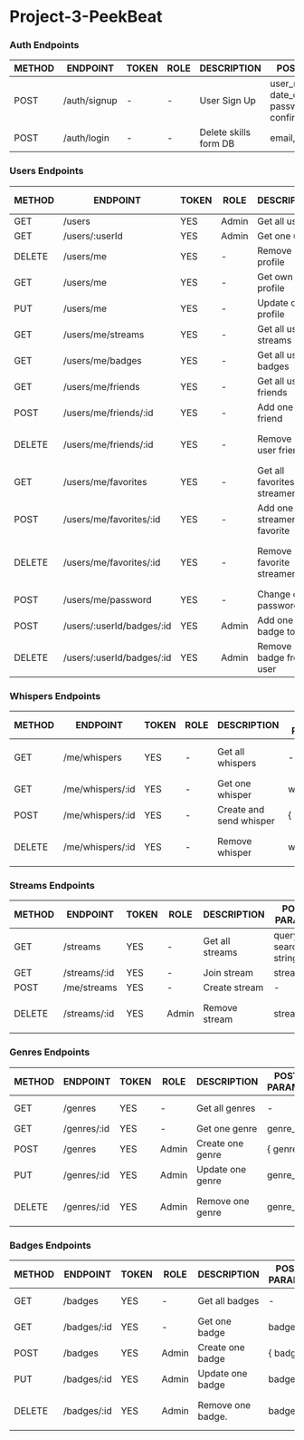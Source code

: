 # Project-3-PeekBeat

### Auth Endpoints

| METHOD | ENDPOINT     | TOKEN | ROLE | DESCRIPTION           | POST PARAMS                                                 | RETURNS |
| ------ | ------------ | ----- | ---- | --------------------- | ----------------------------------------------------------- | ------- |
| POST   | /auth/signup | -     | -    | User Sign Up          | user_name, email, date_of_birth, password, confirm_password | token   |
| POST   | /auth/login  | -     | -    | Delete skills form DB | email, password                                             | token   |

### Users Endpoints

| METHOD | ENDPOINT                  | TOKEN | ROLE  | DESCRIPTION                  | POST PARAMS                | RETURNS                              |
| ------ | ------------------------- | ----- | ----- | ---------------------------- | -------------------------- | ------------------------------------ |
| GET    | /users                    | YES   | Admin | Get all users                | -                          | [{ users }]                          |
| GET    | /users/:userId            | YES   | Admin | Get one user                 | user_id                    | { user }                             |
| DELETE | /users/me                 | YES   | -     | Remove own profile           | user_id                    | "Profile deleted"                    |
| GET    | /users/me                 | YES   | -     | Get own profile              | user_id                    | { user }                             |
| PUT    | /users/me                 | YES   | -     | Update own profile           | user_id                    | { user }                             |
| GET    | /users/me/streams         | YES   | -     | Get all user streams         | user_id                    | [{ streams }]                        |
| GET    | /users/me/badges          | YES   | -     | Get all user badges          | user_id                    | [{ badges }]                         |
| GET    | /users/me/friends         | YES   | -     | Get all user friends         | user_id                    | [{ friends }]                        |
| POST   | /users/me/friends/:id     | YES   | -     | Add one user friend          | user_id, friend_id         | { friend }                           |
| DELETE | /users/me/friends/:id     | YES   | -     | Remove one user friend       | user_id, friend_id         | "Friend has been removed"            |
| GET    | /users/me/favorites       | YES   | -     | Get all favorites streamers  | ¿user_id?                  | [{ streamers }]                      |
| POST   | /users/me/favorites/:id   | YES   | -     | Add one streamer to favorite | streamer_id                | { streamer }                         |
| DELETE | /users/me/favorites/:id   | YES   | -     | Remove one favorite streamer | streamer_id                | "Favorite streamer has been removed" |
| POST   | /users/me/password        | YES   | -     | Change own password          | old_password, new_password | "Password updated"                   |
| POST   | /users/:userId/badges/:id | YES   | Admin | Add one badge to user        | user_id, badge_id          | { badge }                            |
| DELETE | /users/:userId/badges/:id | YES   | Admin | Remove one badge from user   | user_id, badge_id          | "Badge has been removed"             |

### Whispers Endpoints

| METHOD | ENDPOINT         | TOKEN | ROLE | DESCRIPTION             | POST PARAMS | RETURNS                    |
| ------ | ---------------- | ----- | ---- | ----------------------- | ----------- | -------------------------- |
| GET    | /me/whispers     | YES   | -    | Get all whispers        | -           | [{ whisper }]              |
| GET    | /me/whispers/:id | YES   | -    | Get one whisper         | whisper_id  | { whisper }                |
| POST   | /me/whispers/:id | YES   | -    | Create and send whisper | { whisper } | { whisper }                |
| DELETE | /me/whispers/:id | YES   | -    | Remove whisper          | whisper_id  | "Whisper has been deleted" |

### Streams Endpoints

| METHOD | ENDPOINT     | TOKEN | ROLE  | DESCRIPTION     | POST PARAMS         | RETURNS                    |
| ------ | ------------ | ----- | ----- | --------------- | ------------------- | -------------------------- |
| GET    | /streams     | YES   | -     | Get all streams | query: search string| [{ streams }]              |
| GET    | /streams/:id | YES   | -     | Join stream     | stream_id           | { stream }                 |
| POST   | /me/streams  | YES   | -     | Create stream   | -                   | { stream }                 |
| DELETE | /streams/:id | YES   | Admin | Remove stream   | stream_id           | "Streams has been deleted" |

### Genres Endpoints

| METHOD | ENDPOINT    | TOKEN | ROLE  | DESCRIPTION      | POST PARAMS | RETURNS                   |
| ------ | ----------- | ----- | ----- | ---------------- | ----------- | ------------------------- |
| GET    | /genres     | YES   | -     | Get all genres   | -           | [{ genres }]              |
| GET    | /genres/:id | YES   | -     | Get one genre    | genre_id    | { genre }                 |
| POST   | /genres     | YES   | Admin | Create one genre | { genre }   | { genre }                 |
| PUT    | /genres/:id | YES   | Admin | Update one genre | genre_id    | { genre }                 |
| DELETE | /genres/:id | YES   | Admin | Remove one genre | genre_id    | "Genres has been deleted" |

### Badges Endpoints

| METHOD | ENDPOINT    | TOKEN | ROLE  | DESCRIPTION       | POST PARAMS | RETURNS                   |
| ------ | ----------- | ----- | ----- | ----------------- | ----------- | ------------------------- |
| GET    | /badges     | YES   | -     | Get all badges    | -           | [{ badges }]              |
| GET    | /badges/:id | YES   | -     | Get one badge     | badge_id    | { badge }                 |
| POST   | /badges     | YES   | Admin | Create one badge  | { badge }   | { badge }                 |
| PUT    | /badges/:id | YES   | Admin | Update one badge  | badge_id    | { badge }                 |
| DELETE | /badges/:id | YES   | Admin | Remove one badge. | badge_id    | "Badges has been deleted" |
